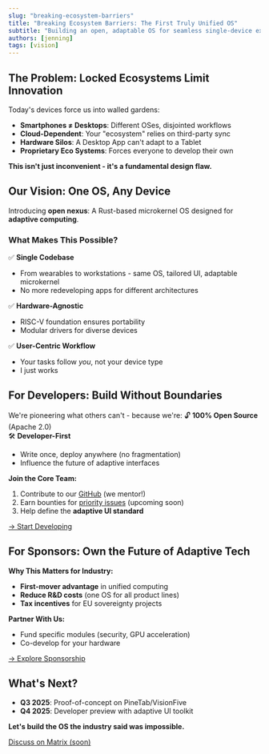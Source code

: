 ```yaml
---
slug: "breaking-ecosystem-barriers"
title: "Breaking Ecosystem Barriers: The First Truly Unified OS"
subtitle: "Building an open, adaptable OS for seamless single-device experiences"
authors: [jenning]
tags: [vision]
---
```


## The Problem: Locked Ecosystems Limit Innovation

Today's devices force us into walled gardens:

- **Smartphones ≠ Desktops**: Different OSes, disjointed workflows
- **Cloud-Dependent**: Your "ecosystem" relies on third-party sync
- **Hardware Silos**: A Desktop App can't adapt to a Tablet
- **Proprietary Eco Systems**: Forces everyone to develop their own

**This isn't just inconvenient - it's a fundamental design flaw.**

## Our Vision: One OS, Any Device

Introducing **open nexus**: A Rust-based microkernel OS designed for **adaptive computing**.

<!-- truncate -->

### What Makes This Possible?

✅ **Single Codebase**  

- From wearables to workstations - same OS, tailored UI, adaptable microkernel
- No more redeveloping apps for different architectures

✅ **Hardware-Agnostic**  

- RISC-V foundation ensures portability  
- Modular drivers for diverse devices  

✅ **User-Centric Workflow**  

- Your tasks follow *you*, not your device type  
- I just works

## For Developers: Build Without Boundaries

We're pioneering what others can't - because we're:
🔓 **100% Open Source** (Apache 2.0)  
🛠️ **Developer-First**  

- Write once, deploy anywhere (no fragmentation)  
- Influence the future of adaptive interfaces  

**Join the Core Team:**  

1. Contribute to our [GitHub](https://github.com/open-nexus-OS) (we mentor!)  
2. Earn bounties for [priority issues](/docs/intro/timeline)  (upcoming soon)
3. Help define the **adaptive UI standard**  

[→ Start Developing](/docs/contributing)  

## For Sponsors: Own the Future of Adaptive Tech

**Why This Matters for Industry:**  

- **First-mover advantage** in unified computing  
- **Reduce R&D costs** (one OS for all product lines)  
- **Tax incentives** for EU sovereignty projects  

**Partner With Us:**  

- Fund specific modules (security, GPU acceleration)  
- Co-develop for your hardware  

[→ Explore Sponsorship](/donate)  

## What's Next?

- **Q3 2025**: Proof-of-concept on PineTab/VisionFive  
- **Q4 2025**: Developer preview with adaptive UI toolkit  

**Let's build the OS the industry said was impossible.**  

[Discuss on Matrix (soon)](https://matrix.to/#/your-room)

